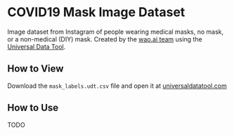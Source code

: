 # COVID19 Mask Image Dataset

Image dataset from Instagram of people wearing medical masks, no mask, or a non-medical (DIY) mask. Created by the [wao.ai team](https://wao.ai) using the [Universal Data Tool](https://github.com/UniversalDataTool/universal-data-tool).

## How to View

Download the `mask_labels.udt.csv` file and open it at [universaldatatool.com](https://universaldatatool.com)

## How to Use

TODO
